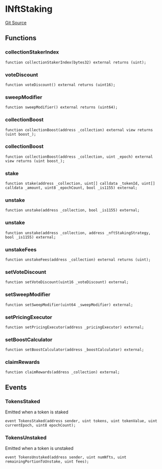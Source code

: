 # INftStaking
[Git Source](https://github.com/FloorDAO/floor-v2/blob/445b96358cc205e432e359914c1681c0f44048b0/src/interfaces/staking/NftStaking.sol)


## Functions
### collectionStakerIndex


```solidity
function collectionStakerIndex(bytes32) external returns (uint);
```

### voteDiscount


```solidity
function voteDiscount() external returns (uint16);
```

### sweepModifier


```solidity
function sweepModifier() external returns (uint64);
```

### collectionBoost


```solidity
function collectionBoost(address _collection) external view returns (uint boost_);
```

### collectionBoost


```solidity
function collectionBoost(address _collection, uint _epoch) external view returns (uint boost_);
```

### stake


```solidity
function stake(address _collection, uint[] calldata _tokenId, uint[] calldata _amount, uint8 _epochCount, bool _is1155) external;
```

### unstake


```solidity
function unstake(address _collection, bool _is1155) external;
```

### unstake


```solidity
function unstake(address _collection, address _nftStakingStrategy, bool _is1155) external;
```

### unstakeFees


```solidity
function unstakeFees(address _collection) external returns (uint);
```

### setVoteDiscount


```solidity
function setVoteDiscount(uint16 _voteDiscount) external;
```

### setSweepModifier


```solidity
function setSweepModifier(uint64 _sweepModifier) external;
```

### setPricingExecutor


```solidity
function setPricingExecutor(address _pricingExecutor) external;
```

### setBoostCalculator


```solidity
function setBoostCalculator(address _boostCalculator) external;
```

### claimRewards


```solidity
function claimRewards(address _collection) external;
```

## Events
### TokensStaked
Emitted when a token is staked


```solidity
event TokensStaked(address sender, uint tokens, uint tokenValue, uint currentEpoch, uint8 epochCount);
```

### TokensUnstaked
Emitted when a token is unstaked


```solidity
event TokensUnstaked(address sender, uint numNfts, uint remainingPortionToUnstake, uint fees);
```

